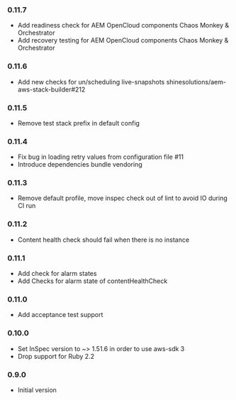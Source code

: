 ### 0.11.7
* Add readiness check for AEM OpenCloud components Chaos Monkey & Orchestrator
* Add recovery testing for AEM OpenCloud components Chaos Monkey & Orchestrator

### 0.11.6
* Add new checks for un/scheduling live-snapshots shinesolutions/aem-aws-stack-builder#212

### 0.11.5
* Remove test stack prefix in default config

### 0.11.4
* Fix bug in loading retry values from configuration file #11
* Introduce dependencies bundle vendoring

### 0.11.3
* Remove default profile, move inspec check out of lint to avoid IO during CI run

### 0.11.2
* Content health check should fail when there is no instance

### 0.11.1
* Add check for alarm states
* Add Checks for alarm state of contentHealthCheck

### 0.11.0
* Add acceptance test support

### 0.10.0
* Set InSpec version to ~> 1.51.6 in order to use aws-sdk 3
* Drop support for Ruby 2.2

### 0.9.0
* Initial version
